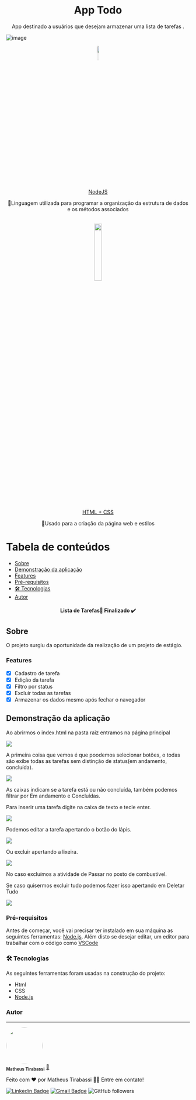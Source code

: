 <h1 align="center">App Todo</h1>

<p align="center">App destinado a usuários que desejam armazenar uma lista de tarefas .</p>

![image](https://image.flaticon.com/icons/png/512/1567/1567073.png)


<div align = 'center'>
<image href = 'https://upload.wikimedia.org/wikipedia/commons/thumb/d/d9/Node.js_logo.svg/1200px-Node.js_logo.svg.png' src = 'https://upload.wikimedia.org/wikipedia/commons/thumb/d/d9/Node.js_logo.svg/1200px-Node.js_logo.svg.png' width = '10%' height = '10%'> <br>
  <a href ='https://nodejs.org/en/'> NodeJS </a>
  <p> 🚀Linguagem utilizada para programar a organização da estrutura de dados e os métodos associados </p>
  </image> <br>
  <image href = 'https://www.pikpng.com/pngl/m/150-1506141_html-css-and-javascript-logo-html5-css3-js.png' src = 'https://www.seekpng.com/png/full/141-1415544_html-css-projects-small-logo-on-html.png' width = '20%' height = '20%'><br>
  <a href ='https://www.w3schools.com/html/html_css.asp'>HTML + CSS </a>
   <p > 🚀Usado para a criação da página web e estilos </p>
  </image> 
 </div>


Tabela de conteúdos
===================
<!--ts-->
   * [Sobre](#sobre)
   * [Demonstração da aplicação](#demonstração-da-aplicação)
   * [Features](#features)
   * [Pré-requisitos](#pré-requisitos)
   * [🛠 Tecnologias](#🛠-tecnologias)
   * [Autor](#autor)
<!--te-->

<h4 align="center"> 
 Lista de Tarefas🚀 Finalizado  ✔️
</h4>

## Sobre

O projeto surgiu da oportunidade da realização de um projeto de estágio.

### Features

- [x] Cadastro de tarefa
- [x] Edição da tarefa
- [x] Filtro por status
- [x] Excluir todas as tarefas
- [x] Armazenar os dados mesmo após fechar o navegador

## Demonstração da aplicação
Ao abrirmos o index.html na pasta raiz entramos na página principal

<image src = 'https://uploaddeimagens.com.br/images/003/292/545/full/Captura_de_tela_2021-06-17_120533.png?1623942521' >

A primeira coisa que vemos é que poodemos selecionar botões, o todas são exibe todas as tarefas sem distinção de status(em andamento, concluída).

<image src = 'https://uploaddeimagens.com.br/images/003/292/679/full/Captura_de_tela_2021-06-17_133130.png?1623947511'  > </image>

As caixas indicam se a tarefa está ou não concluída, também podemos filtrar por Em andamento e Concluídas.

Para inserir uma tarefa digite na caixa de texto e tecle enter.

<image src = 'https://uploaddeimagens.com.br/images/003/292/688/full/Captura_de_tela_2021-06-17_133819.png?1623947905'  > </image>

Podemos editar a tarefa apertando o botão do lápis.

<image src = 'https://uploaddeimagens.com.br/images/003/292/695/full/Captura_de_tela_2021-06-17_134018.png?1623948025'  > </image>

Ou excluir apertando a lixeira.

<image src = 'https://uploaddeimagens.com.br/images/003/292/701/full/Captura_de_tela_2021-06-17_134149.png?1623948114'  > </image>

No caso excluímos a atividade de Passar no posto de combustível.

Se caso quisermos excluir tudo podemos fazer isso apertando em Deletar Tudo

<image src = 'https://uploaddeimagens.com.br/images/003/292/706/full/Captura_de_tela_2021-06-17_134426.png?1623948276'  > </image>

### Pré-requisitos
Antes de começar, você vai precisar ter instalado em sua máquina as seguintes ferramentas:
[Node.js](https://nodejs.org/en/). 
Além disto se desejar editar, um editor para trabalhar com o código como [VSCode](https://code.visualstudio.com/)

### 🛠 Tecnologias

As seguintes ferramentas foram usadas na construção do projeto:

- Html
- CSS
- [Node.js](https://nodejs.org/en/)

### Autor
---


 <img style="border-radius: 50%;" src="https://avatars.githubusercontent.com/u/64479165" width="100px;" alt=""/>
 <br />
 <sub><b>Matheus Tirabassi</b></sub></a> <a href="https://www.linkedin.com/in/matheus-henrique-tirabassi-466022201/" title="linkedin">🚀</a>


Feito com ❤️ por Matheus Tirabassi 👋🏽 Entre em contato!

[![Linkedin Badge](https://img.shields.io/badge/-matheus-blue?style=flat-square&logo=Linkedin&logoColor=white&link=https://www.linkedin.com/in/matheus-henrique-tirabassi-466022201/)](https://www.linkedin.com/in/matheus-henrique-tirabassi-466022201/) 
[![Gmail Badge](https://img.shields.io/badge/tirabassi.matheus@aluno.ifsp.edu.br-c14438?style=flat-square&logo=Gmail&logoColor=white&link=mailto:tirabassi.matheus@aluno.ifsp.edu.br)](mailto:tirabassi.matheus@aluno.ifsp.edu.br)
<img alt="GitHub followers" src="https://img.shields.io/github/followers/matheustirabassi?style=social">

